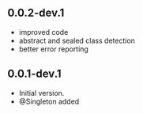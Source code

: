 ## 0.0.2-dev.1

 - improved code
 - abstract and sealed class detection
 - better error reporting
  
## 0.0.1-dev.1

- Initial version.
- @Singleton added
  
